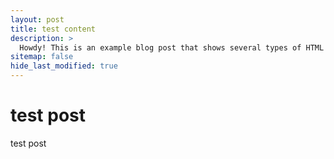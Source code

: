 ```yaml
---
layout: post
title: test content
description: >
  Howdy! This is an example blog post that shows several types of HTML content supported in this theme.
sitemap: false
hide_last_modified: true
---
```


# test post

test post